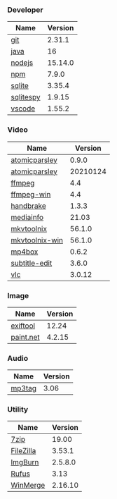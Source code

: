 
### Developer
Name                                                                                | Version
----                                                                                | -------
[git](https://github.com/git-for-windows/git/releases)                              | 2.31.1
[java](http://www.oracle.com/technetwork/java/javase/downloads/index.html)          | 16
[nodejs](https://nodejs.org/en/download/current/)                                   | 15.14.0
[npm](https://github.com/npm/cli)                                                   | 7.9.0
[sqlite](http://www.sqlite.org/download.html)                                       | 3.35.4
[sqlitespy](http://www.yunqa.de/delphi/doku.php/products/sqlitespy/index)           | 1.9.15
[vscode](https://code.visualstudio.com/updates)                                     | 1.55.2

### Video
Name                                                                                | Version
----                                                                                | -------
[atomicparsley](http://sourceforge.net/projects/atomicparsley/files/atomicparsley/) | 0.9.0
[atomicparsley](https://github.com/wez/atomicparsley)                               | 20210124
[ffmpeg](http://www.ffmpeg.org/download.html)                                       | 4.4
[ffmpeg-win](http://ffmpeg.zeranoe.com/builds/)                                     | 4.4
[handbrake](http://handbrake.fr/downloads.php)                                      | 1.3.3
[mediainfo](http://mediaarea.net/us/MediaInfo/Download/Windows)                     | 21.03
[mkvtoolnix](http://www.bunkus.org/videotools/mkvtoolnix/downloads.html)            | 56.1.0
[mkvtoolnix-win](http://www.fosshub.com/MKVToolNix.html)                            | 56.1.0
[mp4box](http://gpac.wp.mines-telecom.fr/mp4box/)                                   | 0.6.2
[subtitle-edit](https://github.com/SubtitleEdit/subtitleedit/releases)              | 3.6.0
[vlc](https://www.videolan.org/vlc/download-windows.html)                           | 3.0.12

### Image
Name                                                                                | Version
----                                                                                | -------
[exiftool](http://www.sno.phy.queensu.ca/~phil/exiftool/)                           | 12.24
[paint.net](http://www.getpaint.net/download.html)                                  | 4.2.15

### Audio
Name                                                                                | Version
----                                                                                | -------
[mp3tag](http://www.mp3tag.de/en/download.html)                                     | 3.06

### Utility
Name                                                                                | Version
----                                                                                | -------
[7zip](http://www.7-zip.org/download.html)                                          | 19.00
[FileZilla](https://filezilla-project.org/download.php?show_all=1)                  | 3.53.1
[ImgBurn](http://www.imgburn.com/index.php?act=download)                            | 2.5.8.0
[Rufus](https://github.com/pbatard/rufus/releases)                                  | 3.13
[WinMerge](http://winmerge.org/downloads/)                                          | 2.16.10
